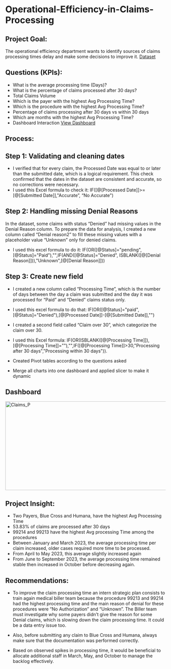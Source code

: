 # Operational-Efficiency-in-Claims-Processing
## Project Goal:
The operational efficiency department wants to identify sources of claims processing times delay and make some decisions to improve it.
<a href="https://github.com/Leonel-web-byte/Operational-Efficiency-in-Claims-Processing/blob/main/Cleaned_Data.xlsx">Dataset</a>
## Questions (KPIs):
-	What is the average processing time (Days)?
-	What is the percentage of claims processed after 30 days?
-	Total Claims Volume
-	Which is the payer with the highest Avg Processing Time?
-	Which is the procedure with the highest Avg Processing Time?
-	Percentage of claims processing after 30 days vs within 30 days
-	Which are months with the highest Avg Processing Time?
-	Dashboard Interaction <a href= "https://github.com/Leonel-web-byte/Operational-Efficiency-in-Claims-Processing/blob/main/Claims_P.png"> View Dashboard</a>
## Process:
## Step 1: Validating and cleaning dates
-	I verified that for every claim, the Processed Date was equal to or later than the submitted date, which is a logical requirement. This check confirmed that the dates in the dataset are consistent and accurate, so no corrections were necessary.
- I used this Excel formula to check it:
IF([@[Processed Date]]>=[@[Submitted Date]],"Accurate”, “No Accurate")
## Step 2: Handling missing Denial Reasons
In the dataset, some claims with status “Denied” had missing values in the Denial Reason column. To prepare the data for analysis, I created a new column called “Denial reason2” to fill these missing values with a placeholder value “Unknown” only for denied claims.
- I used this excel formula to do it:
  IF(OR([@Status]="pending",[@Status]="Paid"),"",IF(AND([@Status]="Denied", ISBLANK([@[Denial Reason]])),"Unknown",[@[Denial Reason]]))


## Step 3: Create new field
- I created a new column called “Processing Time”, which is the number of days between the day a claim was submitted and the day it was processed for “Paid” and “Denied” claims status only.
- I used this excel formula to do that:
  IF(OR([@Status]="paid",[@Status]="Denied"),[@[Processed Date]]-[@[Submitted Date]],"")

-	I created a second field called “Claim over 30”, which categorize the claim over 30.
- I used this Excel formula:
  IF(OR(ISBLANK([@[Processing Time]]),[@[Processing Time]]=""),"",IF([@[Processing Time]]>30,"Processing after 30 days","Processing within 30 days")).
- Created Pivot tables according to the questions asked
- Merge all charts into one dashboard and applied slicer to make it dynamic
## Dashboard
<img width="549" height="279" alt="Claims_P" src="https://github.com/user-attachments/assets/2c4be2ac-369f-4dc5-87bb-0f503cd25d05" />

## Project Insight:
- Two Payers, Blue Cross and Humana, have the highest Avg Processing Time
-	53.83% of claims are processed after 30 days
-	99214 and 99213 have the highest Avg processing Time among the procedures 
-	Between January and March 2023, the average processing time per claim increased, older cases required more time to be processed.
-	From April to May 2023, this average slightly increased again
-	From June to September 2023, the average processing time remained stable then increased in October before decreasing again.

## Recommendations:
- To improve the claim processing time an intern strategic plan consists to train again medical biller team because the procedure 99213 and 99214 had the highest processing time and the main reason of denial for these procedures were “No Authorization” and “Unknown”. The Biller team must investigate why some payers didn’t give the reason for some Denial claims, which is slowing down the claim processing time. It could be a data entry issue too.
  
- Also, before submitting any claim to Blue Cross and Humana, always make sure that the documentation was performed correctly.
- Based on observed spikes in processing time, it would be beneficial to allocate additional staff in March, May, and October to manage the backlog effectively.

